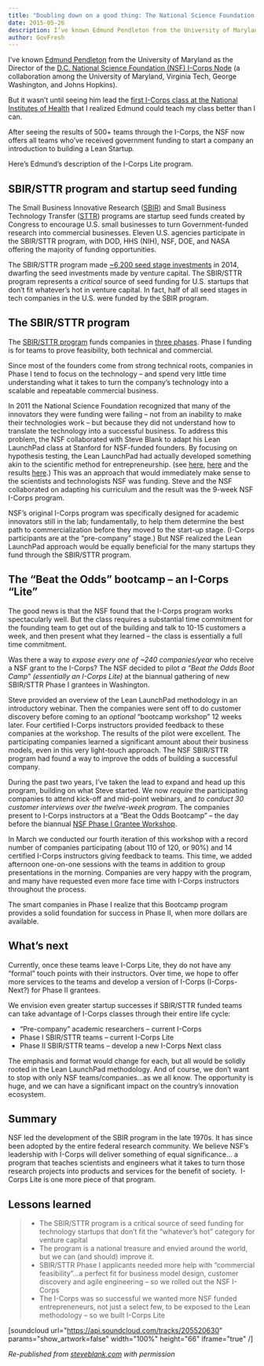 ```yaml
---
title: "Doubling down on a good thing: The National Science Foundation’s I-Corps Lite"
date: 2015-05-26
description: I’ve known Edmund Pendleton from the University of Maryland as the Director of the D.C. National Science Foundation (NSF) I-Corps Node (a collaboration among the University of Maryland, Virginia Tech, George Washington, and Johns Hopkins).
author: GovFresh
---
```


I’ve known <a href="https://www.linkedin.com/pub/edmund-pendleton/6/631/3ba" target="_blank">Edmund Pendleton</a> from the University of Maryland as the Director of the <a href="http://www.dcicorps.org/" target="_blank">D.C. National Science Foundation (NSF) I-Corps Node</a> (a collaboration among the University of Maryland, Virginia Tech, George Washington, and Johns Hopkins).

But it wasn’t until seeing him lead the <a href="http://steveblank.com/2014/12/17/i-corps-at-the-nih-evidence-based-translational-medicine/" target="_blank">first I-Corps class at the National Institutes of Health</a> that I realized Edmund could teach my class better than I can.

After seeing the results of 500+ teams through the I-Corps, the NSF now offers all teams who’ve received government funding to start a company an introduction to building a Lean Startup<em>.</em>

Here’s Edmund’s description of the I-Corps Lite program.

<h2>SBIR/STTR program and startup seed funding</h2>

The Small Business Innovative Research (<a href="https://www.sbir.gov/about" target="_blank">SBIR</a>) and Small Business Technology Transfer (<a href="https://www.sbir.gov/about" target="_blank">STTR</a>) programs are startup seed funds created by Congress to encourage U.S. small businesses to turn Government-funded research into commercial businesses. Eleven U.S. agencies participate in the SBIR/STTR program, with DOD, HHS (NIH), NSF, DOE, and NASA offering the majority of funding opportunities.

The SBIR/STTR program made <a href="https://www.sbir.gov/sites/default/files/SBA_OII_SBIR_STTR_Presentation_for_General_Public_3-20-15.pdf" target="_blank">~6,200 seed stage investments</a> in 2014, dwarfing the seed investments made by venture capital. The SBIR/STTR program represents a <em>critical</em> source of seed funding for U.S. startups that don’t fit whatever’s hot in venture capital. In fact, half of all seed stages in tech companies in the U.S. were funded by the SBIR program.

<h2>The SBIR/STTR program</h2>

The <a href="http://www.nsf.gov/eng/iip/sbir/topics.jsp" target="_blank">SBIR/STTR program</a> funds companies in <a href="https://www.sbir.gov/about/about-sbir" target="_blank">three phases</a>. Phase I funding is for teams to prove feasibility, both technical and commercial.

Since most of the founders come from strong technical roots, companies in Phase I tend to focus on the technology – and spend very little time understanding what it takes to turn the company’s technology into a scalable and repeatable commercial business.



In 2011 the National Science Foundation recognized that many of the innovators they were funding were failing – not from an inability to make their technologies work – but because they did not understand how to translate the technology into a successful business. To address this problem, the NSF collaborated with Steve Blank to adapt his Lean LaunchPad class at Stanford for NSF-funded founders. By focusing on hypothesis testing, the Lean LaunchPad had actually developed something akin to the scientific method for entrepreneurship. (see <a href="http://steveblank.com/2011/07/28/eureka-a-new-era-for-scientists-and-engineers/" target="_blank">here</a>, <a href="http://www.nsf.gov/news/special_reports/i-corps/about.jsp" target="_blank">here</a> and the results <a href="http://steveblank.com/2012/06/11/making-a-dent-in-the-universe-results-from-the-nsf-i-corps/" target="_blank">here</a>.) This was an approach that would immediately make sense to the scientists and technologists NSF was funding. Steve and the NSF collaborated on adapting his curriculum and the result was the 9-week NSF I-Corps program.

NSF’s original I-Corps program was specifically designed for academic innovators still in the lab; fundamentally, to help them determine the best path to commercialization before they moved to the start-up stage. (I-Corps participants are at the “pre-company” stage.) But NSF realized the Lean LaunchPad approach would be equally beneficial for the many startups they fund through the SBIR/STTR program.

<a href="https://steveblank.files.wordpress.com/2015/05/icorps-plus-sbir.jpg"></a>

<h2>The “Beat the Odds” bootcamp – an I-Corps “Lite”</h2>

The good news is that the NSF found that the I-Corps program works spectacularly well. But the class requires a substantial time commitment for the founding team to get out of the building and talk to 10-15 customers a week, and then present what they learned – the class is essentially a full time commitment.

Was there a way to <em>expose every one of ~240 companies/year</em> who receive a NSF grant to the I-Corps? The NSF decided to pilot <em>a “Beat the Odds Boot Camp” (essentially an I-Corps Lite)</em> at the biannual gathering of new SBIR/STTR Phase I grantees in Washington.

Steve provided an overview of the Lean LaunchPad methodology in an introductory webinar. Then the companies were sent off to do customer discovery before coming to an <em>optional</em> “bootcamp workshop” 12 weeks later. Four certified I-Corps instructors provided feedback to these companies at the workshop. The results of the pilot were excellent. The participating companies learned a significant amount about their business models, even in this very light-touch approach. The NSF SBIR/STTR program had found a way to improve the odds of building a successful company.

<a href="https://steveblank.files.wordpress.com/2015/05/icorps-lite-plus-sbir.jpg"></a>

During the past two years, I’ve taken the lead to expand and head up this program, building on what Steve started. We now <em>require</em> the participating companies to attend kick-off and mid-point webinars, and <em>to conduct 30 customer interviews over the twelve-week program</em>. The companies present to I-Corps instructors at a “Beat the Odds Bootcamp” – the day before the biannual <a href="http://www.nsf.gov/events/event_summ.jsp?cntn_id=134419&amp;org=NSF" target="_blank">NSF Phase I Grantee Workshop</a>.

In March we conducted our fourth iteration of this workshop with a record number of companies participating (about 110 of 120, or 90%) and 14 certified I-Corps instructors giving feedback to teams. This time, we added afternoon one-on-one sessions with the teams in addition to group presentations in the morning. Companies are very happy with the program, and many have requested even more face time with I-Corps instructors throughout the process.

The smart companies in Phase I realize that this Bootcamp program provides a solid foundation for success in Phase II, when more dollars are available.

<h2>What’s next</h2>

Currently, once these teams leave I-Corps Lite, they do not have any “formal” touch points with their instructors. Over time, we hope to offer more services to the teams and develop a version of I-Corps (I-Corps-Next?) for Phase II grantees.

We envision even greater startup successes if SBIR/STTR funded teams can take advantage of I-Corps classes through their entire life cycle:
<ul>
	<li>“Pre-company” academic researchers – current I-Corps</li>
	<li>Phase I SBIR/STTR teams – current I-Corps Lite</li>
	<li>Phase II SBIR/STTR teams – develop a new I-Corps Next class</li>
</ul>

<a href="https://steveblank.files.wordpress.com/2015/05/icorps-next-plus-sbir-ii-and-iii.png"></a>

The emphasis and format would change for each, but all would be solidly rooted in the Lean LaunchPad methodology. And of course, we don’t want to stop with only NSF teams/companies…as we all know. The opportunity is huge, and we can have a significant impact on the country’s innovation ecosystem.

<h2>Summary</h2>

NSF led the development of the SBIR program in the late 1970s. It has since been adopted by the entire federal research community. We believe NSF’s leadership with I-Corps will deliver something of equal significance… a program that teaches scientists and engineers what it takes to turn those research projects into products and services for the benefit of society.  I-Corps Lite is one more piece of that program.

<h2>Lessons learned</h2>

<blockquote>
<ul>
	<li>The SBIR/STTR program is a critical source of seed funding for technology startups that don’t fit the “whatever’s hot” category for venture capital</li>
	<li>The program is a national treasure and envied around the world, but we can (and should) improve it.</li>
	<li>SBIR/STTR Phase I applicants needed more help with “commercial feasibility”…a perfect fit for business model design, customer discovery and agile engineering – so we rolled out the NSF I-Corps</li>
	<li>The I-Corps was so successful we wanted more NSF funded entrepreneneurs, not just a select few, to be exposed to the Lean methodology – so we built I-Corps Lite</li>
</ul>
</blockquote>

[soundcloud url="https://api.soundcloud.com/tracks/205520630" params="show_artwork=false" width="100%" height="66" iframe="true" /]

<div id="jp-post-flair" class="sharedaddy sd-like-enabled sd-sharing-enabled">

<em>Re-published from <a href="http://steveblank.com/2015/05/12/doubling-down-on-a-good-thing-the-national-science-foundations-i-corps-lite/">steveblank.com</a> with permission</em></div>
